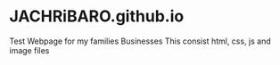 # JACHRiBARO.github.io
Test Webpage for my families Businesses
This consist html, css, js and image files
